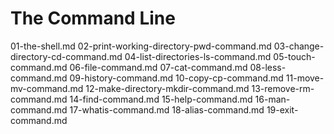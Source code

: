 # The Command Line
01-the-shell.md
02-print-working-directory-pwd-command.md
03-change-directory-cd-command.md
04-list-directories-ls-command.md
05-touch-command.md
06-file-command.md
07-cat-command.md
08-less-command.md
09-history-command.md
10-copy-cp-command.md
11-move-mv-command.md
12-make-directory-mkdir-command.md
13-remove-rm-command.md
14-find-command.md
15-help-command.md
16-man-command.md
17-whatis-command.md
18-alias-command.md
19-exit-command.md


